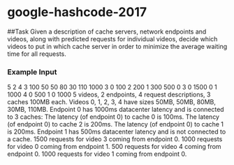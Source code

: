 # google-hashcode-2017
##Task
Given a description of cache servers, network endpoints and videos, along with predicted requests for
individual videos, ​decide which videos to put in which cache server in order to minimize the average
waiting time for all requests.

### Example Input
5 2 4 3 100
50 50 80 30 110
1000 3
0 100
2 200
1 300
500 0
3 0 1500
0 1 1000
4 0 500
1 0 1000
5 videos, 2 endpoints, 4 request descriptions, 3 caches 100MB each.
Videos 0, 1, 2, 3, 4 have sizes 50MB, 50MB, 80MB, 30MB, 110MB.
Endpoint 0 has 1000ms datacenter latency and is connected to 3 caches:
The latency (of endpoint 0) to cache 0 is 100ms.
The latency (of endpoint 0) to cache 2 is 200ms.
The latency (of endpoint 0) to cache 1 is 200ms.
Endpoint 1 has 500ms datacenter latency and is not connected to a cache.
1500 requests for video 3 coming from endpoint 0.
1000 requests for video 0 coming from endpoint 1.
500 requests for video 4 coming from endpoint 0.
1000 requests for video 1 coming from endpoint 0.
